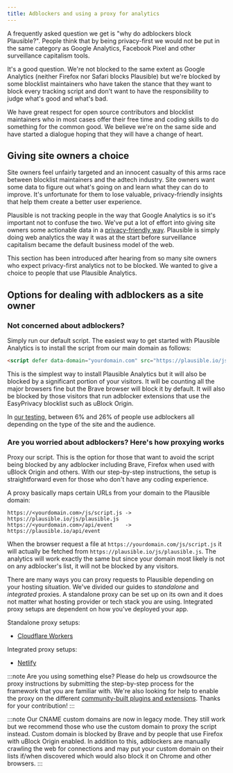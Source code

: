 ```yaml
---
title: Adblockers and using a proxy for analytics
---
```


A frequently asked question we get is "why do adblockers block Plausible?". People think that by being privacy-first we would not be put in the same category as Google Analytics, Facebook Pixel and other surveillance capitalism tools.

It's a good question. We're not blocked to the same extent as Google Analytics (neither Firefox nor Safari blocks Plausible) but we're blocked by some blocklist maintainers who have taken the stance that they want to block every tracking script and don't want to have the responsibility to judge what's good and what's bad.

We have great respect for open source contributors and blocklist maintainers who in most cases offer their free time and coding skills to do something for the common good. We believe we're on the same side and have started a dialogue hoping that they will have a change of heart.

## Giving site owners a choice

Site owners feel unfairly targeted and an innocent casualty of this arms race between blocklist maintainers and the adtech industry. Site owners want some data to figure out what's going on and learn what they can do to improve. It's unfortunate for them to lose valuable, privacy-friendly insights that help them create a better user experience.

Plausible is not tracking people in the way that Google Analytics is so it's important not to confuse the two. We've put a lot of effort into giving site owners some actionable data in a [privacy-friendly way](https://plausible.io/privacy-focused-web-analytics). Plausible is simply doing web analytics the way it was at the start before surveillance capitalism became the default business model of the web.

This section has been introduced after hearing from so many site owners who expect privacy-first analytics not to be blocked. We wanted to give a choice to people that use Plausible Analytics.

## Options for dealing with adblockers as a site owner

### Not concerned about adblockers?

Simply run our default script. The easiest way to get started with Plausible Analytics is to install the script from our main domain as follows:

```html
<script defer data-domain="yourdomain.com" src="https://plausible.io/js/plausible.js"></script>
```

This is the simplest way to install Plausible Analytics but it will also be blocked by a significant portion of your visitors. It will be counting all the major browsers fine but the Brave browser will block it by default. It will also be blocked by those visitors that run adblocker extensions that use the EasyPrivacy blocklist such as uBlock Origin.

In [our testing](https://markosaric.com/google-analytics-blocking/), between 6% and 26% of people use adblockers all depending on the type of the site and the audience.

### Are you worried about adblockers? Here's how proxying works

Proxy our script. This is the option for those that want to avoid the script being blocked by any adblocker including Brave, Firefox when used with uBlock Origin and others. With our step-by-step instructions, the setup is straightforward even for those who don't have any coding experience.

A proxy basically maps certain URLs from your domain to the Plausible domain:

```
https://<yourdomain.com>/js/script.js -> https://plausible.io/js/plausible.js
https://<yourdomain.com>/api/event    -> https://plausible.io/api/event
```

When the browser request a file at `https://yourdomain.com/js/script.js` it will actually be fetched from `https://plausible.io/js/plausible.js`. The analytics will work exactly the same but since your domain most likely is not on any adblocker's list, it will not be blocked by any visitors.

There are many ways you can proxy requests to Plausible depending on your hosting situation. We've divided our guides to *standalone* and *integrated* proxies. A standalone proxy can be set up on its own and it does not matter what hosting provider or tech stack you are using. Integrated proxy setups are dependent on how you've deployed your app.

Standalone proxy setups:
* [Cloudflare Workers](/docs/proxy/guides/cloudflare)

Integrated proxy setups:
* [Netlify](/docs/proxy/guides/netlify)

:::note
Are you using something else? Please do help us crowdsource the proxy instructions by submitting the step-by-step process for the framework that you are familiar with. We're also looking for help to enable the proxy on the different [community-built plugins and extensions](integration-guides.md). Thanks for your contribution!
:::

:::note
Our CNAME custom domains are now in legacy mode. They still work but we recommend those who use the custom domain to proxy the script instead. Custom domain is blocked by Brave and by people that use Firefox with uBlock Origin enabled. In addition to this, adblockers are manually crawling the web for connections and may put your custom domain on their lists if/when discovered which would also block it on Chrome and other browsers.
:::
